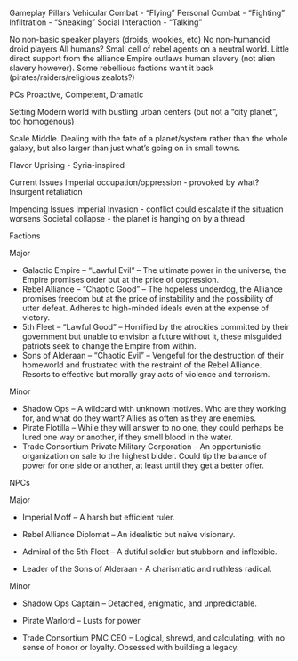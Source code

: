 Gameplay Pillars
Vehicular Combat - “Flying”
Personal Combat - “Fighting”
Infiltration - “Sneaking”
Social Interaction - “Talking”

No non-basic speaker players (droids, wookies, etc)
No non-humanoid droid players
All humans?
Small cell of rebel agents on a neutral world. Little direct support from the alliance
Empire outlaws human slavery (not alien slavery however). Some rebellious factions want it back (pirates/raiders/religious zealots?)

PCs
Proactive, Competent, Dramatic

Setting
Modern world with bustling urban centers (but not a “city planet”, too homogenous)

Scale
Middle. Dealing with the fate of a planet/system rather than the whole galaxy, but also larger than just what’s going on in small towns.

Flavor
Uprising - Syria-inspired

Current Issues
Imperial occupation/oppression - provoked by what?
Insurgent retaliation

Impending Issues
Imperial Invasion - conflict could escalate if the situation worsens
Societal collapse - the planet is hanging on by a thread

Factions

Major
- Galactic Empire – “Lawful Evil” – The ultimate power in the universe, the Empire promises order but at the price of oppression.
- Rebel Alliance – “Chaotic Good” – The hopeless underdog, the Alliance promises freedom but at the price of instability and the possibility of utter defeat. Adheres to high-minded ideals even at the expense of victory.
- 5th Fleet – “Lawful Good” – Horrified by the atrocities committed by their government but unable to envision a future without it, these misguided patriots seek to change the Empire from within.
- Sons of Alderaan – “Chaotic Evil” – Vengeful for the destruction of their homeworld and frustrated with the restraint of the Rebel Alliance. Resorts to effective but morally gray acts of violence and terrorism.

Minor
- Shadow Ops – A wildcard with unknown motives. Who are they working for, and what do they want? Allies as often as they are enemies.
- Pirate Flotilla – While they will answer to no one, they could perhaps be lured one way or another, if they smell blood in the water.
- Trade Consortium Private Military Corporation – An opportunistic organization on sale to the highest bidder. Could tip the balance of power for one side or another, at least until they get a better offer.

NPCs

Major
- Imperial Moff – A harsh but efficient ruler.

- Rebel Alliance Diplomat – An idealistic but naïve visionary.
- Admiral of the 5th Fleet – A dutiful soldier but stubborn and inflexible.

- Leader of the Sons of Alderaan - A charismatic and ruthless radical.

Minor
- Shadow Ops Captain – Detached, enigmatic, and unpredictable.

- Pirate Warlord – Lusts for power
- Trade Consortium PMC CEO – Logical, shrewd, and calculating, with no sense of honor or loyalty. Obsessed with building a legacy.